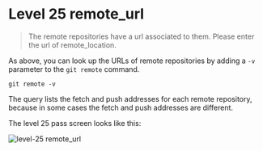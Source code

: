 
# Level 25 remote_url

> The remote repositories have a url associated to them. Please enter the url
of remote_location.

As above, you can look up the URLs of remote repositories by adding a `-v`
parameter to the `git remote` command.

```shell
git remote -v
```

The query lists the fetch and push addresses for each remote repository,
because in some cases the fetch and push addresses are different.

The level 25 pass screen looks like this:

![level-25 remote_url](images/level-25-remote-url.png)
